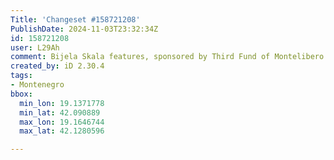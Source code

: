 ```yaml
---
Title: 'Changeset #158721208'
PublishDate: 2024-11-03T23:32:34Z
id: 158721208
user: L29Ah
comment: Bijela Skala features, sponsored by Third Fund of Montelibero
created_by: iD 2.30.4
tags:
- Montenegro
bbox:
  min_lon: 19.1371778
  min_lat: 42.090889
  max_lon: 19.1646744
  max_lat: 42.1280596

---
```

